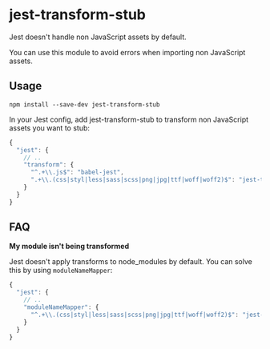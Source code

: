 # jest-transform-stub

Jest doesn't handle non JavaScript assets by default.

You can use this module to avoid errors when importing non JavaScript assets.

## Usage

```shell
npm install --save-dev jest-transform-stub
```

In your Jest config, add jest-transform-stub to transform non JavaScript assets you want to stub:

```js
{
  "jest": {
    // ..
    "transform": {
      "^.+\\.js$": "babel-jest",
      ".+\\.(css|styl|less|sass|scss|png|jpg|ttf|woff|woff2)$": "jest-transform-stub"
    }
  }
}
```

## FAQ

**My module isn't being transformed**

Jest doesn't apply transforms to node_modules by default. You can solve this by using `moduleNameMapper`:

```js
{
  "jest": {
    // ..
    "moduleNameMapper": {
      "^.+\\.(css|styl|less|sass|scss|png|jpg|ttf|woff|woff2)$": "jest-transform-stub"
    }
  }
}
```
